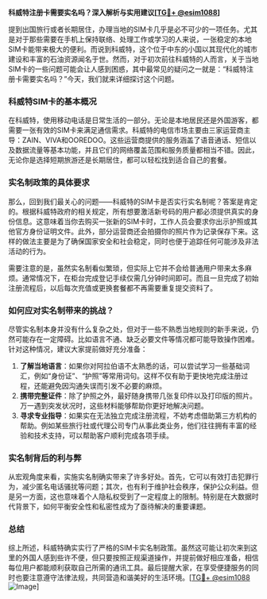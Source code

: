 **科威特注册卡需要实名吗？深入解析与实用建议[[TG💪+ @esim1088](https://t.me/s/esim1088)]**

提到出国旅行或者长期居住，办理当地的SIM卡几乎是必不可少的一项任务。尤其是对于那些需要在手机上保持联络、处理工作或学习的人来说，一张稳定的本地SIM卡能带来极大的便利。而说到科威特，这个位于中东的小国以其现代化的城市建设和丰富的石油资源闻名于世。然而，对于初次前往科威特的人而言，关于当地SIM卡的一些问题可能会让人感到困惑，其中最常见的疑问之一就是：“科威特注册卡需要实名吗？”今天，我们就来详细探讨这个问题。

### 科威特SIM卡的基本概况

在科威特，使用移动电话是日常生活的一部分。无论是本地居民还是外国游客，都需要一张有效的SIM卡来满足通信需求。科威特的电信市场主要由三家运营商主导：ZAIN、VIVA和OOREDOO。这些运营商提供的服务涵盖了语音通话、短信以及数据流量等基本功能，并且它们的网络覆盖范围和服务质量都相当不错。因此，无论你是选择短期旅游还是长期居住，都可以轻松找到适合自己的套餐。

### 实名制政策的具体要求

那么，回到我们最关心的问题——科威特的SIM卡是否实行实名制呢？答案是肯定的。根据科威特政府的相关规定，所有想要激活新号码的用户都必须提供真实的身份信息。这意味着当你去购买一张新的SIM卡时，工作人员会要求你出示护照或其他官方身份证明文件。此外，部分运营商还会拍摄你的照片作为记录保存下来。这样的做法主要是为了确保国家安全和社会稳定，同时也便于追踪任何可能涉及非法活动的行为。

需要注意的是，虽然实名制看似繁琐，但实际上它并不会给普通用户带来太多麻烦。通常情况下，在柜台完成登记手续仅需几分钟时间即可。而且一旦完成了初始注册流程后，以后每次充值或更换套餐都不再需要重复提交资料了。

### 如何应对实名制带来的挑战？

尽管实名制本身并没有什么复杂之处，但对于一些不熟悉当地规则的新手来说，仍然可能存在一定障碍。比如语言不通、缺乏必要文件等情况都可能导致操作困难。针对这种情况，建议大家提前做好充分准备：

1. **了解当地语言**：如果你对阿拉伯语不太熟悉的话，可以尝试学习一些基础词汇，例如“身份证”、“护照”等常用词句。这样不仅有助于更快地完成注册过程，还能避免因沟通失误而引发不必要的麻烦。
2. **携带完整证件**：除了护照之外，最好随身携带几张复印件以及打印版的照片。万一遇到突发状况时，这些材料能够帮助你更好地解决问题。
3. **寻求专业指导**：如果实在无法独立完成注册流程，不妨考虑借助第三方机构的帮助。例如某些旅行社或代理公司专门从事此类业务，他们往往拥有丰富的经验和技术支持，可以帮助客户顺利完成各项手续。

### 实名制背后的利与弊

从宏观角度来看，实施实名制确实带来了许多好处。首先，它可以有效打击犯罪行为，减少匿名电话骚扰等问题；其次，也有利于维护社会秩序，保护公众利益。但是另一方面，这也意味着个人隐私权受到了一定程度上的限制。特别是在大数据时代背景下，如何平衡安全性和私密性成为了亟待解决的重要课题。

### 总结

综上所述，科威特确实实行了严格的SIM卡实名制政策。虽然这可能让初次来到这里的外国人感到些许不便，但只要按照正规渠道操作，并提前做好相应准备，相信每位用户都能顺利获取自己所需的通讯工具。最后提醒大家，在享受便捷服务的同时也要注意遵守法律法规，共同营造和谐美好的生活环境。[[TG💪+ @esim1088](https://t.me/s/esim1088) ![Image](https://i.postimg.cc/4NQfJmqS/Snipaste-2025-05-13-00-14-12.png)]